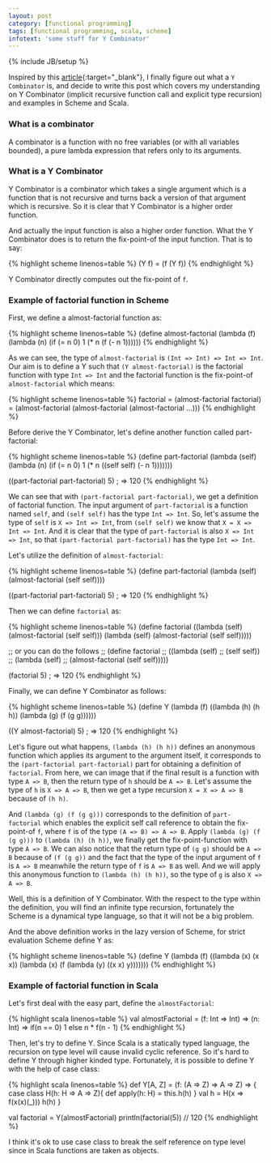 ```yaml
---
layout: post
category: [functional programming]
tags: [functional programming, scala, scheme]
infotext: 'some stuff for Y Combinator'
---
```

{% include JB/setup %}

Inspired by this [article](http://mvanier.livejournal.com/2897.html){:target="_blank"}, I finally figure out what a `Y Combinator` is, and 
decide to write this post which covers my understanding on Y Combinator (implicit recursive function call and 
explicit type recursion) and examples in Scheme and Scala.

### What is a combinator

A combinator is a function with no free variables (or with all variables bounded), a pure lambda expression that 
refers only to its arguments.

### What is a Y Combinator

Y Combinator is a combinator which takes a single argument which is a function 
that is not recursive and turns back a version of that argument which is recursive. 
So it is clear that Y Combinator is a higher order function.

And actually the input function is also a higher order function. What the Y 
Combinator does is to return the fix-point-of the input function. That is to 
say:

{% highlight scheme linenos=table %}
(Y f) = (f (Y f))
{% endhighlight %}

Y Combinator directly computes out the fix-point of `f`.

### Example of factorial function in Scheme

First, we define a almost-factorial function as:

{% highlight scheme linenos=table %}
(define almost-factorial
    (lambda (f)
        (lambda (n)
            (if (= n 0)
                1
                (* n (f (- n 1))))))
{% endhighlight %}

As we can see, the type of `almost-factorial` is `(Int => Int) => Int => Int`. Our 
aim is to define a Y such that `(Y almost-factorial)` is the factorial function 
with type `Int => Int` and the factorial function is the fix-point-of `almost-factorial` 
which means:

{% highlight scheme linenos=table %}
factorial = (almost-factorial factorial)
          = (almost-factorial
                (almost-factorial
                    (almost-factorial ...)))
{% endhighlight %}

Before derive the Y Combinator, let's define another function called 
part-factorial:

{% highlight scheme linenos=table %}
(define part-factorial
    (lambda (self)
        (lambda (n)
            (if (= n 0)
            1
            (* n ((self self) (- n 1)))))))

((part-factorial part-factorial) 5) ; => 120
{% endhighlight %}

We can see that with `(part-factorial part-factorial)`, we get a definition of 
factorial function. The input argument of `part-factorial` is a function named 
`self`, and `(self self)` has the type `Int => Int`. So, let's assume the type 
of `self` is `X => Int => Int`, from `(self self)` we know that `X = X => Int => Int`. 
And it is clear that the type of `part-factorial` is also `X => Int => Int`, so that 
`(part-factorial part-factorial)` has the type `Int => Int`.

Let's utilize the definition of `almost-factorial`:

{% highlight scheme linenos=table %}
(define part-factorial
    (lambda (self)
        (almost-factorial (self self))))

((part-factorial part-factorial) 5) ; => 120
{% endhighlight %}

Then we can define `factorial` as:

{% highlight scheme linenos=table %}
(define factorial
    ((lambda (self)
        (almost-factorial (self self)))
     (lambda (self)
        (almost-factorial (self self)))))

;; or you can do the follows
;; (define factorial
;;     ((lambda (self)
;;         (self self))
;;      (lambda (self)
;;         (almost-factorial (self self)))))

(factorial 5) ; => 120
{% endhighlight %}

Finally, we can define Y Combinator as follows:

{% highlight scheme linenos=table %}
(define Y
    (lambda (f)
        ((lambda (h)
            (h h))
         (lambda (g)
            (f (g g))))))

((Y almost-factorial) 5) ; => 120
{% endhighlight %}

Let's figure out what happens, `(lambda (h) (h h))` defines an anonymous function which applies its argument 
to the argument itself, it corresponds to the `(part-factorial part-factorial)` part for obtaining a definition 
of `factorial`. From here, we can image that if the final result is a function with type `A => B`, then the 
return type of `h` should be `A => B`. Let's assume the type of `h` is `X => A => B`, then we get a type 
recursion `X = X => A => B` because of `(h h)`.

And `(lambda (g) (f (g g)))` corresponds to the definition of `part-factorial` which enables the explicit 
self call reference to obtain the fix-point-of `f`, where `f` is of the type `(A => B) => A => B`. Apply 
`(lambda (g) (f (g g)))` to `(lambda (h) (h h))`, we finally get the fix-point-function with type `A => B`. 
We can also notice that the return type of `(g g)` should be `A => B` because of `(f (g g))` and the fact 
that the type of the input argument of `f` is `A => B` meanwhile the return type of `f` is `A => B` as well. 
And we will apply this anonymous function to `(lambda (h) (h h))`, so the type of `g` is also `X => A => B`.

Well, this is a definition of Y Combinator. With the respect to the type within the definition, you will find 
an infinite type recursion, fortunately the Scheme is a dynamical type language, so that it will not be a 
big problem.

And the above definition works in the lazy version of Scheme, for strict evaluation Scheme define Y as:

{% highlight scheme linenos=table %}
(define Y
    (lambda (f)
        ((lambda (x) (x x))
         (lambda (x)
            (f (lambda (y)
                    ((x x) y)))))))
{% endhighlight %}

### Example of factorial function in Scala

Let's first deal with the easy part, define the `almostFactorial`:

{% highlight scala linenos=table %}
val almostFactorial = (f: Int => Int) => (n: Int) => if(n == 0) 1 else n * f(n - 1)
{% endhighlight %}

Then, let's try to define Y. Since Scala is a statically typed language, the recursion on type level will 
cause invalid cyclic reference. So it's hard to define Y through higher kinded type. Fortunately, it is 
possible to define Y with the help of case class:

{% highlight scala linenos=table %}
def Y[A, Z] = (f: (A => Z) => A => Z) => {
    case class H(h: H => A => Z){
        def apply(h: H) = this.h(h)
    }
    val h = H(x => f(x(x)(_)))
    h(h)
}

val factorial = Y(almostFactorial)
println(factorial(5)) // 120
{% endhighlight %}

I think it's ok to use case class to break the self reference on type level since in Scala functions are 
taken as objects.
